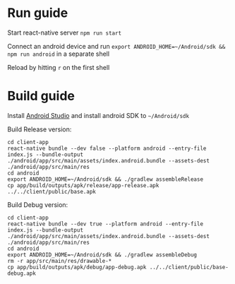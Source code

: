 # Run guide

Start react-native server `npm run start`


Connect an android device and run `export ANDROID_HOME=~/Android/sdk && npm run android` in a separate shell

Reload by hitting `r` on the first shell

# Build guide

Install [Android Studio]() and install android SDK to `~/Android/sdk`

Build Release version:
```
cd client-app
react-native bundle --dev false --platform android --entry-file index.js --bundle-output ./android/app/src/main/assets/index.android.bundle --assets-dest ./android/app/src/main/res
cd android
export ANDROID_HOME=~/Android/sdk && ./gradlew assembleRelease
cp app/build/outputs/apk/release/app-release.apk ../../client/public/base.apk
```

Build Debug version:
```
cd client-app
react-native bundle --dev true --platform android --entry-file index.js --bundle-output ./android/app/src/main/assets/index.android.bundle --assets-dest ./android/app/src/main/res
cd android
export ANDROID_HOME=~/Android/sdk && ./gradlew assembleDebug
rm -r app/src/main/res/drawable-*
cp app/build/outputs/apk/debug/app-debug.apk ../../client/public/base-debug.apk
```